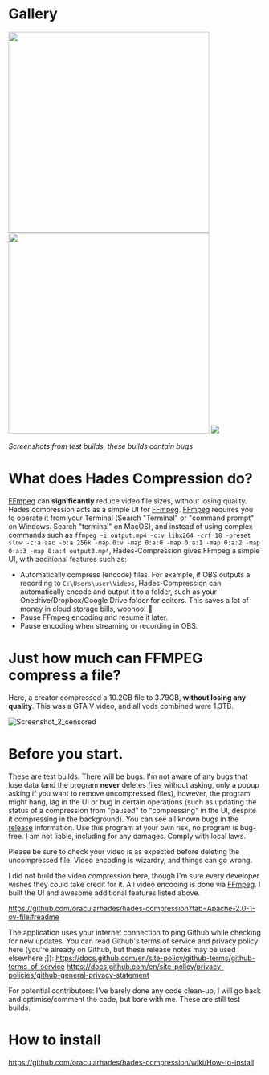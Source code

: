 # Gallery

<img src="https://github.com/oracularhades/hades-compression/assets/91714073/c65cd1ba-1046-4a0a-9154-2a158d82ab05" width="400">

<img src="https://github.com/oracularhades/hades-compression/assets/91714073/69f3e4a5-2c54-4800-8902-0407df84a400" width="400">

<img src="https://github.com/oracularhades/hades-compression/assets/91714073/e1183a21-3aa6-4f94-b4bd-4e186cbf436e">

*Screenshots from test builds, these builds contain bugs*

# What does Hades Compression do?
[FFmpeg](https://ffmpeg.org/) can **significantly** reduce video file sizes, without losing quality. Hades compression acts as a simple UI for [FFmpeg](https://ffmpeg.org/). [FFmpeg](https://ffmpeg.org/) requires you to operate it from your Terminal (Search "Terminal" or "command prompt" on Windows. Search "terminal" on MacOS), and instead of using complex commands such as ```ffmpeg -i output.mp4 -c:v libx264 -crf 18 -preset slow -c:a aac -b:a 256k -map 0:v -map 0:a:0 -map 0:a:1 -map 0:a:2 -map 0:a:3 -map 0:a:4 output3.mp4```, Hades-Compression gives FFmpeg a simple UI, with additional features such as:
- Automatically compress (encode) files. For example, if OBS outputs a recording to ```C:\Users\user\Videos```, Hades-Compression can automatically encode and output it to a folder, such as your Onedrive/Dropbox/Google Drive folder for editors. This saves a lot of money in cloud storage bills, woohoo! 🎉
- Pause FFmpeg encoding and resume it later.
- Pause encoding when streaming or recording in OBS.

# Just how much can FFMPEG compress a file?

Here, a creator compressed a 10.2GB file to 3.79GB, **without losing any quality**. This was a GTA V video, and all vods combined were 1.3TB.

![Screenshot_2_censored](https://github.com/oracularhades/hades-compression/assets/91714073/7929773a-b32e-4ffb-a0d5-b86f815ac8c2)

# Before you start.
These are test builds. There will be bugs. I'm not aware of any bugs that lose data (and the program **never** deletes files without asking, only a popup asking if you want to remove uncompressed files), however, the program might hang, lag in the UI or bug in certain operations (such as updating the status of a compression from "paused" to "compressing" in the UI, despite it compressing in the background). You can see all known bugs in the [release](https://github.com/oracularhades/hades-compression/releases) information. Use this program at your own risk, no program is bug-free. I am not liable, including for any damages. Comply with local laws.

Please be sure to check your video is as expected before deleting the uncompressed file. Video encoding is wizardry, and things can go wrong.

I did not build the video compression here, though I'm sure every developer wishes they could take credit for it. All video encoding is done via [FFmpeg](https://ffmpeg.org/). I built the UI and awesome additional features listed above.

https://github.com/oracularhades/hades-compression?tab=Apache-2.0-1-ov-file#readme

The application uses your internet connection to ping Github while checking for new updates. You can read Github's terms of service and privacy policy here (you're already on Github, but these release notes may be used elsewhere ;]):
  https://docs.github.com/en/site-policy/github-terms/github-terms-of-service
  https://docs.github.com/en/site-policy/privacy-policies/github-general-privacy-statement

For potential contributors: I've barely done any code clean-up, I will go back and optimise/comment the code, but bare with me. These are still test builds.

# How to install
https://github.com/oracularhades/hades-compression/wiki/How-to-install
